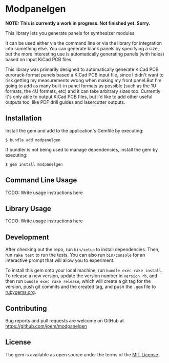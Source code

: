 # Modpanelgen

**NOTE: This is currently a work in progress. Not finished yet. Sorry.**

This library lets you generate panels for synthesizer modules.

It can be used either via the command line or via the library for integration into something else. You can generate blank panels by specifying a size, but the more interesting use is automatically generating panels (with holes) based on input KiCad PCB files.

This library was primarily designed to automatically generate KiCad PCB eurorack-format panels based a KiCad PCB input file, since I didn't want to risk getting my measurements wrong when making my front panel.But I'm going to add as many built-in panel formats as possible (such as the 1U formats, the 4U formats, etc) and it can take arbitrary sizes too. Currently it's only able to output KiCad PCB files, but I'd like to add other useful outputs too, like PDF drill guides and lasercutter outputs.

## Installation

Install the gem and add to the application's Gemfile by executing:

    $ bundle add modpanelgen

If bundler is not being used to manage dependencies, install the gem by executing:

    $ gem install modpanelgen

## Command Line Usage

TODO: Write usage instructions here

## Library Usage

TODO: Write usage instructions here

## Development

After checking out the repo, run `bin/setup` to install dependencies. Then, run `rake test` to run the tests. You can also run `bin/console` for an interactive prompt that will allow you to experiment.

To install this gem onto your local machine, run `bundle exec rake install`. To release a new version, update the version number in `version.rb`, and then run `bundle exec rake release`, which will create a git tag for the version, push git commits and the created tag, and push the `.gem` file to [rubygems.org](https://rubygems.org).

## Contributing

Bug reports and pull requests are welcome on GitHub at https://github.com/joem/modpanelgen

## License

The gem is available as open source under the terms of the [MIT License](https://opensource.org/licenses/MIT).
